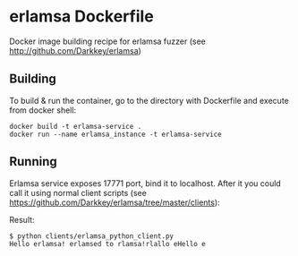 # erlamsa Dockerfile
Docker image building recipe for erlamsa fuzzer (see http://github.com/Darkkey/erlamsa)

## Building

To build & run the container, go to the directory with Dockerfile and execute from docker shell:

```
docker build -t erlamsa-service .
docker run --name erlamsa_instance -t erlamsa-service
```

## Running

Erlamsa service exposes 17771 port, bind it to localhost. After it you could call it using normal client scripts (see https://github.com/Darkkey/erlamsa/tree/master/clients):

Result:
```
$ python clients/erlamsa_python_client.py
Hello erlamsa! erlamsed to rlamsa!rlallo eHello e
```


